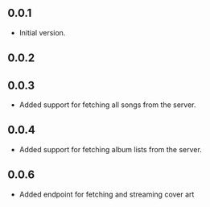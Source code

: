 ## 0.0.1

- Initial version.

## 0.0.2

## 0.0.3

- Added support for fetching all songs from the server.

## 0.0.4

- Added support for fetching album lists from the server.

## 0.0.6

- Added endpoint for fetching and streaming cover art
